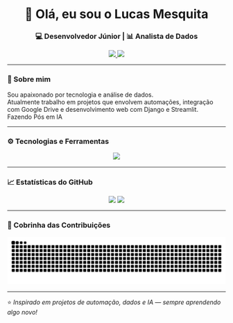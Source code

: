 <h1 align="center">👋 Olá, eu sou o Lucas Mesquita</h1>
<h3 align="center">💻 Desenvolvedor Júnior | 📊 Analista de Dados</h3>

<p align="center">
  <a href="https://www.linkedin.com/in/lucas-mesquita-da-silva" target="_blank">
    <img src="https://img.shields.io/badge/-LinkedIn-blue?style=flat&logo=Linkedin&logoColor=white" />
  </a>
  <a href="mailto:lucas@email.com">
    <img src="https://img.shields.io/badge/-Email-red?style=flat&logo=Gmail&logoColor=white" />
  </a>
</p>

---

### 🚀 Sobre mim
Sou apaixonado por tecnologia e análise de dados.  
Atualmente trabalho em projetos que envolvem automações, integração com Google Drive e desenvolvimento web com Django e Streamlit.  
Fazendo Pós em IA

---

### ⚙️ Tecnologias e Ferramentas

<p align="center">
  <img src="https://skillicons.dev/icons?i=python,django,streamlit,js,html,css,git,github,vscode" />
</p>

---

### 📈 Estatísticas do GitHub

<p align="center">
  <img height="150em" src="https://github-readme-stats.vercel.app/api?username=Mesquita2&show_icons=true&theme=tokyonight" />
  <img height="150em" src="https://github-readme-stats.vercel.app/api/top-langs/?username=Mesquita2&layout=compact&langs_count=7&theme=tokyonight" />
</p>

---

### 🐍 Cobrinha das Contribuições

<p align="center">
  <img src="https://raw.githubusercontent.com/Mesquita2/Mesquita2/output/github-contribution-grid-snake.svg" />
</p>

---

⭐️ *Inspirado em projetos de automação, dados e IA — sempre aprendendo algo novo!*
